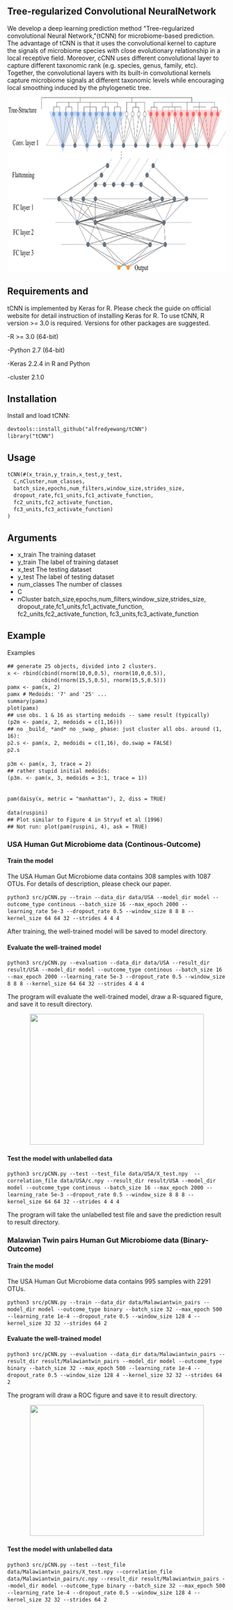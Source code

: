 ## Tree-regularized Convolutional NeuralNetwork
We develop a deep learning prediction method "Tree-regularized convolutional Neural Network,"(tCNN) for microbiome-based prediction. The advantage of tCNN is that it uses the convolutional kernel to capture the signals of microbiome species with close evolutionary relationship in a local receptive field. Moreover, cCNN uses different convolutional layer to capture different taxonomic rank (e.g. species, genus, family, etc). Together, the convolutional layers with its built-in convolutional kernels capture microbiome signals at different taxonomic levels while encouraging local smoothing induced by the phylogenetic tree.


<center>

<div align=center><img width="600" height="400" src="https://raw.githubusercontent.com/alfredyewang/tCNN/master/docs/Architecture.jpg"/></div>
</center>  

## Requirements and

tCNN is implemented by Keras for R. Please check the guide on official website for detail instruction of installing Keras for R. To use tCNN, R version >= 3.0 is required. Versions for other packages are suggested.

-R >= 3.0 (64-bit)

-Python 2.7 (64-bit)

-Keras 2.2.4 in R and Python

-cluster 2.1.0

## Installation
Install and load tCNN:
```
devtools::install_github("alfredyewang/tCNN")
library("tCNN")
```
## Usage

```
tCNN(#(x_train,y_train,x_test,y_test,
  C,nCluster,num_classes,
  batch_size,epochs,num_filters,window_size,strides_size,
  dropout_rate,fc1_units,fc1_activate_function,
  fc2_units,fc2_activate_function,
  fc3_units,fc3_activate_function)
)

```
## Arguments

- x_train     The training dataset
- y_train     The label of training dataset
- x_test      The testing dataset
- y_test      The label of testing dataset     
- num_classes     The number of classes
- C
- nCluster
  batch_size,epochs,num_filters,window_size,strides_size,
  dropout_rate,fc1_units,fc1_activate_function,
  fc2_units,fc2_activate_function,
  fc3_units,fc3_activate_function
## Example

Examples
```
## generate 25 objects, divided into 2 clusters.
x <- rbind(cbind(rnorm(10,0,0.5), rnorm(10,0,0.5)),
           cbind(rnorm(15,5,0.5), rnorm(15,5,0.5)))
pamx <- pam(x, 2)
pamx # Medoids: '7' and '25' ...
summary(pamx)
plot(pamx)
## use obs. 1 & 16 as starting medoids -- same result (typically)
(p2m <- pam(x, 2, medoids = c(1,16)))
## no _build_ *and* no _swap_ phase: just cluster all obs. around (1, 16):
p2.s <- pam(x, 2, medoids = c(1,16), do.swap = FALSE)
p2.s

p3m <- pam(x, 3, trace = 2)
## rather stupid initial medoids:
(p3m. <- pam(x, 3, medoids = 3:1, trace = 1))


pam(daisy(x, metric = "manhattan"), 2, diss = TRUE)

data(ruspini)
## Plot similar to Figure 4 in Stryuf et al (1996)
## Not run: plot(pam(ruspini, 4), ask = TRUE)
```

### USA Human Gut Microbiome data (Continous-Outcome)
#### Train the model

The USA Human Gut Microbiome data contains 308 samples with 1087 OTUs. For details of description, please check our paper.
```
python3 src/pCNN.py --train --data_dir data/USA --model_dir model --outcome_type continous --batch_size 16 --max_epoch 2000 --learning_rate 5e-3 --dropout_rate 0.5 --window_size 8 8 8 --kernel_size 64 64 32 --strides 4 4 4
```
After training, the well-trained model will be saved to model directory.
#### Evaluate the well-trained model

```
python3 src/pCNN.py --evaluation --data_dir data/USA --result_dir result/USA --model_dir model --outcome_type continous --batch_size 16 --max_epoch 2000 --learning_rate 5e-3 --dropout_rate 0.5 --window_size 8 8 8 --kernel_size 64 64 32 --strides 4 4 4
```
The program will evaluate the well-trained model, draw a R-squared figure, and save it to result directory.

<center>
<div align=center><img width="400" height="300" src="https://github.com/alfredyewang/pCNN/blob/master/result/USA/result.jpg"/></div>
</center>  


#### Test the model with unlabelled data

```
python3 src/pCNN.py --test --test_file data/USA/X_test.npy  --correlation_file data/USA/c.npy --result_dir result/USA --model_dir model --outcome_type continous --batch_size 16 --max_epoch 2000 --learning_rate 5e-3 --dropout_rate 0.5 --window_size 8 8 8 --kernel_size 64 64 32 --strides 4 4 4
```
The program will take the unlabelled test file and save the prediction result to result directory.


### Malawian Twin pairs Human Gut Microbiome data (Binary-Outcome)
#### Train the model
The USA Human Gut Microbiome data contains 995 samples with 2291 OTUs.
```
python3 src/pCNN.py --train --data_dir data/Malawiantwin_pairs --model_dir model --outcome_type binary --batch_size 32 --max_epoch 500 --learning_rate 1e-4 --dropout_rate 0.5 --window_size 128 4 --kernel_size 32 32 --strides 64 2
```
#### Evaluate the well-trained model

```
python3 src/pCNN.py --evaluation --data_dir data/Malawiantwin_pairs --result_dir result/Malawiantwin_pairs --model_dir model --outcome_type binary --batch_size 32 --max_epoch 500 --learning_rate 1e-4 --dropout_rate 0.5 --window_size 128 4 --kernel_size 32 32 --strides 64 2
```
The program will draw a ROC figure and save it to result directory.

<center>
<div align=center><img width="400" height="300" src="https://github.com/alfredyewang/pCNN/blob/master/result/Malawiantwin_pairs/result.jpg"/></div>
</center>  

#### Test the model with unlabelled data
```
python3 src/pCNN.py --test --test_file data/Malawiantwin_pairs/X_test.npy --correlation_file data/Malawiantwin_pairs/c.npy --result_dir result/Malawiantwin_pairs --model_dir model --outcome_type binary --batch_size 32 --max_epoch 500 --learning_rate 1e-4 --dropout_rate 0.5 --window_size 128 4 --kernel_size 32 32 --strides 64 2
```
